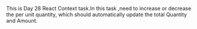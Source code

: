 This is Day 28 React Context task.In this task ,need to increase or decrease the per unit quantity, which should automatically update the total Quantity and Amount.

